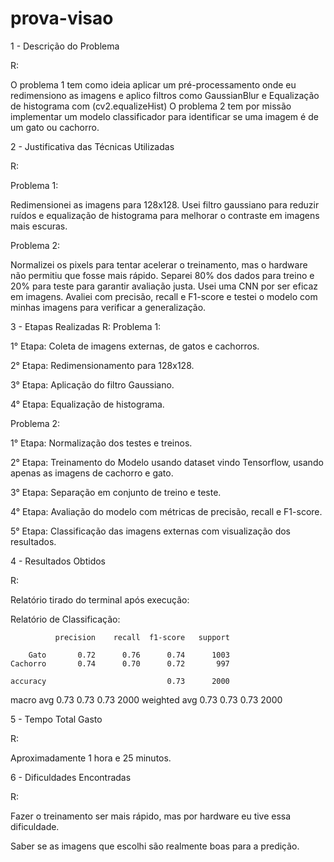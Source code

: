 # prova-visao

1 - Descrição do Problema

R:

O problema 1 tem como ideia aplicar um pré-processamento onde eu redimensiono as imagens e aplico filtros como GaussianBlur e Equalização de histograma com (cv2.equalizeHist)
O problema 2 tem por missão implementar um modelo classificador para identificar se uma imagem é de um gato ou cachorro.

2 - Justificativa das Técnicas Utilizadas

R:

Problema 1:

Redimensionei as imagens para 128x128. Usei filtro gaussiano para reduzir ruídos e equalização de histograma para melhorar o contraste em imagens mais escuras. 

Problema 2:

Normalizei os pixels para tentar acelerar o treinamento, mas o hardware não permitiu que fosse mais rápido. Separei 80% dos dados para treino e 20% para teste para garantir avaliação justa. Usei uma CNN por ser eficaz em imagens. Avaliei com precisão, recall e F1-score e testei o modelo com minhas imagens para verificar a generalização.

3 - Etapas Realizadas
R:
Problema 1:

1° Etapa: Coleta de imagens externas, de gatos e cachorros.

2° Etapa: Redimensionamento para 128x128.

3° Etapa: Aplicação do filtro Gaussiano.

4° Etapa: Equalização de histograma.

Problema 2:

1° Etapa: Normalização dos testes e treinos.

2° Etapa: Treinamento do Modelo usando dataset vindo Tensorflow, usando apenas as imagens de cachorro e gato.

3° Etapa: Separação em conjunto de treino e teste.

4° Etapa: Avaliação do modelo com métricas de precisão, recall e F1-score.

5° Etapa: Classificação das imagens externas com visualização dos resultados.

4 - Resultados Obtidos

R:

Relatório tirado do terminal após execução:

Relatório de Classificação:

              precision    recall  f1-score   support

        Gato       0.72      0.76      0.74      1003
    Cachorro       0.74      0.70      0.72       997

    accuracy                           0.73      2000
   macro avg       0.73      0.73      0.73      2000
weighted avg       0.73      0.73      0.73      2000

5 - Tempo Total Gasto

R:

Aproximadamente 1 hora e 25 minutos.

6 - Dificuldades Encontradas

R:

Fazer o treinamento ser mais rápido, mas por hardware eu tive essa dificuldade.

Saber se as imagens que escolhi são realmente boas para a predição.
